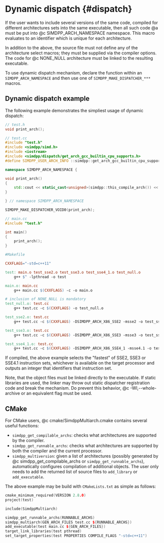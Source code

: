 Dynamic dispatch {#dispatch}
================

If the user wants to include several versions of the same code, compiled
for different architectures sets into the same executable, then all such
code @a must be put into @c SIMDPP_ARCH_NAMESPACE namespace. This macro
evaluates to an identifier which is unique for each architecture.

In addition to the above, the source file must not define any of the
architecture select macros; they must be supplied via the compiler options.
The code for @c NONE_NULL architecture must be linked to the resulting
executable.

To use dynamic dispatch mechanism, declare the function within an
`SIMDPP_ARCH_NAMESPACE` and then use one of `SIMDPP_MAKE_DISPATCHER_***`
macros.

## Dynamic dispatch example ##

The following example demonstrates the simpliest usage of dynamic dispatch:

~~~.cc
// test.h
void print_arch();
~~~

~~~.cc
// test.cc
#include "test.h"
#include <simdpp/simd.h>
#include <iostream>
#include <simdpp/dispatch/get_arch_gcc_builtin_cpu_supports.h>
#define SIMDPP_USER_ARCH_INFO ::simdpp::get_arch_gcc_builtin_cpu_supports

namespace SIMDPP_ARCH_NAMESPACE {

void print_arch()
{
    std::cout << static_cast<unsigned>(simdpp::this_compile_arch()) << '\n';
}

} // namespace SIMDPP_ARCH_NAMESPACE

SIMDPP_MAKE_DISPATCHER_VOID0(print_arch);
~~~

~~~.cc
// main.cc
#include "test.h"

int main()
{
    print_arch();
}
~~~

~~~.mk
#Makefile

CXXFLAGS="-std=c++11"

test: main.o test_sse2.o test_sse3.o test_sse4_1.o test_null.o
    g++ $^ -lpthread -o test

main.o: main.cc
    g++ main.cc $(CXXFLAGS) -c -o main.o

# inclusion of NONE_NULL is mandatory
test_null.o: test.cc
    g++ test.cc -c $(CXXFLAGS) -o test_null.o

test_sse2.o: test.cc
    g++ test.cc -c $(CXXFLAGS) -DSIMDPP_ARCH_X86_SSE2 -msse2 -o test_sse2.o

test_sse3.o: test.cc
    g++ test.cc -c $(CXXFLAGS) -DSIMDPP_ARCH_X86_SSE3 -msse3 -o test_sse3.o

test_sse4_1.o: test.cc
    g++ test.cc -c $(CXXFLAGS) -DSIMDPP_ARCH_X86_SSE4_1 -msse4.1 -o test_sse4_1.o
~~~

If compiled, the above example selects the "fastest" of SSE2, SSE3 or SSE4.1
instruction sets, whichever is available on the target processor and
outputs an integer that identifiers that instruction set.

Note, that the object files must be linked directly to the executable. If
static libraries are used, the linker may throw out static dispatcher
registration code and break the mechanism. Do prevent this behavior,
@c -Wl,--whole-archive or an equivalent flag must be used.

## CMake ##

For CMake users, @c cmake/SimdppMultiarch.cmake contains several useful
functions:
 - `simdpp_get_compilable_archs`: checks what architectures are
    supported by the compiler.
 - `simdpp_get_runnable_archs`: checks what architectures are supported by
    both the compiler and the current processor.
 - `simdpp_multiversion`: given a list of architectures (possibly
    generated by @c simdpp_get_compilable_archs or
    `simdpp_get_runnable_archs`), automatically configures compilation of
    additional objects. The user only needs to add the returned list of
    source files to `add_library` or `add_executable`.

The above example may be build with `CMakeLists.txt` as simple as follows:

~~~.cc
cmake_minimum_required(VERSION 2.8.0)
project(test)

include(SimdppMultiarch)

simdpp_get_runnable_archs(RUNNABLE_ARCHS)
simdpp_multiarch(GEN_ARCH_FILES test.cc ${RUNNABLE_ARCHS})
add_executable(test main.cc ${GEN_ARCH_FILES})
target_link_libraries(test pthread)
set_target_properties(test PROPERTIES COMPILE_FLAGS "-std=c++11")
~~~
